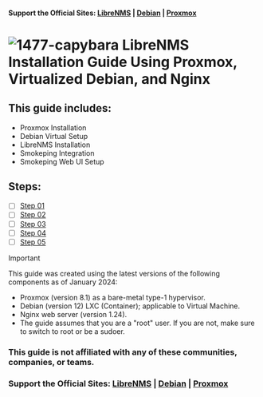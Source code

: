 #### Support the Official Sites: [LibreNMS](https://www.librenms.org/) | [Debian](https://www.debian.org/) | [Proxmox](https://www.proxmox.com/en/)

# ![1477-capybara](https://github.com/hispanicdevian/libreNMS-Guide/assets/135581442/4296fa98-e024-4ed7-9d23-8f414f94b5c0) LibreNMS Installation Guide Using Proxmox, Virtualized Debian, and Nginx

## This guide includes:
- Proxmox Installation
- Debian Virtual Setup
- LibreNMS Installation
- Smokeping Integration
- Smokeping Web UI Setup

## Steps:
- [ ] [Step 01](Step_01.md)
- [ ] [Step 02](Step_02.md)
- [ ] [Step 03](Step_03.md)
- [ ] [Step 04](Step_04.md)
- [ ] [Step 05](Step_05.md)

> [!IMPORTANT]
> This guide was created using the latest versions of the following components as of January 2024:
> - Proxmox (version 8.1) as a bare-metal type-1 hypervisor.
> - Debian (version 12) LXC (Container); applicable to Virtual Machine.
> - Nginx web server (version 1.24).
> - The guide assumes that you are a "root" user. If you are not, make sure to switch to root or be a sudoer.

### This guide is not affiliated with any of these communities, companies, or teams.
### Support the Official Sites: [LibreNMS](https://www.librenms.org/) | [Debian](https://www.debian.org/) | [Proxmox](https://www.proxmox.com/en/)

